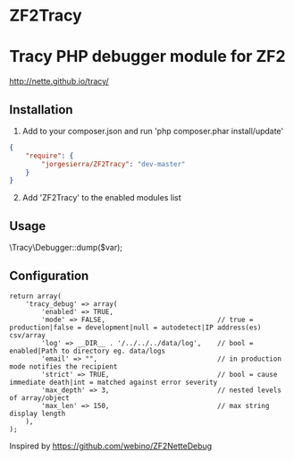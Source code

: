 ZF2Tracy
========

# Tracy PHP debugger module for ZF2

http://nette.github.io/tracy/

## Installation

1. Add to your composer.json and run 'php composer.phar install/update'
```json
{
    "require": {
        "jorgesierra/ZF2Tracy": "dev-master"
    }
}
```

2. Add 'ZF2Tracy' to the enabled modules list

## Usage

\Tracy\Debugger::dump($var);

## Configuration

```array
return array(
    'tracy_debug' => array(
        'enabled' => TRUE,
        'mode' => FALSE,                            // true = production|false = development|null = autodetect|IP address(es) csv/array
        'log' => __DIR__ . '/../../../data/log',    // bool = enabled|Path to directory eg. data/logs
        'email' => "",                              // in production mode notifies the recipient
        'strict' => TRUE,                           // bool = cause immediate death|int = matched against error severity
        'max_depth' => 3,                           // nested levels of array/object
        'max_len' => 150,                           // max string display length
    ),
);
```

Inspired by https://github.com/webino/ZF2NetteDebug